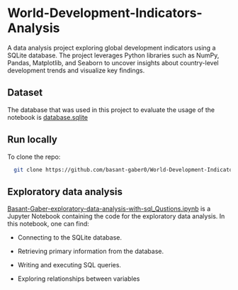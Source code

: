 # World-Development-Indicators-Analysis
A data analysis project exploring global development indicators using a SQLite database. The project leverages Python libraries such as NumPy, Pandas, Matplotlib, and Seaborn to uncover insights about country-level development trends and visualize key findings.



## Dataset 

The database that was used in this project to evaluate the usage of the notebook is [database.sqlite](https://www.kaggle.com/datasets/kaggle/world-development-indicators?select=database.sqlite) 

## Run locally

To clone the repo:

```bash
  git clone https://github.com/basant-gaber0/World-Development-Indicators-Analysis.git
```



## Exploratory data analysis

[Basant-Gaber-exploratory-data-analysis-with-sql_Qustions.ipynb](https://github.com/basant-gaber0/World-Development-Indicators-Analysis/blob/main/Basant-Gaber-exploratory-data-analysis-with-sql_Qustions.ipynb) is a Jupyter Notebook containing the code for the exploratory data analysis. In this notebook, one can find:

 - Connecting to the SQLite database.

 - Retrieving primary information from the database.

 - Writing and executing SQL queries.

 - Exploring relationships between variables
